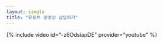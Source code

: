 ```yaml
---
layout: single
title: "유튜브 동영상 삽입하기"
---
```



{% include video id="-z6OdsiapDE" provider="youtube" %}
